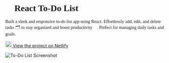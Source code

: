 <h1 style="font-family: 'Lobster', cursive;">📝 React To-Do List</h1>

<p style="font-family: 'Lobster', cursive;">
  Built a sleek and responsive to-do list app using React. Effortlessly add, edit, and delete tasks 🗂️ to stay organized and boost productivity 🚀. Perfect for managing daily tasks and goals.
</p>

<a href="https://tysontodolist.netlify.app/" target="_blank">
  <img src="https://seeklogo.com/images/N/netlify-logo-BD8F8A77E2-seeklogo.com.png" alt="Netlify" width="20" height="20">
  View the project on Netlify
</a>

<!-- Add Google Font link -->
<link href="https://fonts.googleapis.com/css2?family=Lobster&display=swap" rel="stylesheet">

<!-- Markdown for the image -->
![To-Do List Screenshot](https://github.com/user-attachments/assets/c0342550-dd94-4144-86fd-28cdb89214c0)
